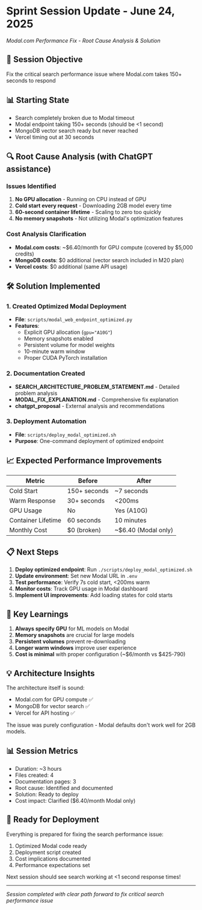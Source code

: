 # Sprint Session Update - June 24, 2025
*Modal.com Performance Fix - Root Cause Analysis & Solution*

## 🎯 Session Objective
Fix the critical search performance issue where Modal.com takes 150+ seconds to respond

## 📊 Starting State
- Search completely broken due to Modal timeout
- Modal endpoint taking 150+ seconds (should be <1 second)
- MongoDB vector search ready but never reached
- Vercel timing out at 30 seconds

## 🔍 Root Cause Analysis (with ChatGPT assistance)

### Issues Identified
1. **No GPU allocation** - Running on CPU instead of GPU
2. **Cold start every request** - Downloading 2GB model every time
3. **60-second container lifetime** - Scaling to zero too quickly
4. **No memory snapshots** - Not utilizing Modal's optimization features

### Cost Analysis Clarification
- **Modal.com costs**: ~$6.40/month for GPU compute (covered by $5,000 credits)
- **MongoDB costs**: $0 additional (vector search included in M20 plan)
- **Vercel costs**: $0 additional (same API usage)

## 🛠️ Solution Implemented

### 1. Created Optimized Modal Deployment
- **File**: `scripts/modal_web_endpoint_optimized.py`
- **Features**:
  - Explicit GPU allocation (`gpu="A10G"`)
  - Memory snapshots enabled
  - Persistent volume for model weights
  - 10-minute warm window
  - Proper CUDA PyTorch installation

### 2. Documentation Created
- **SEARCH_ARCHITECTURE_PROBLEM_STATEMENT.md** - Detailed problem analysis
- **MODAL_FIX_EXPLANATION.md** - Comprehensive fix explanation
- **chatgpt_proposal** - External analysis and recommendations

### 3. Deployment Automation
- **File**: `scripts/deploy_modal_optimized.sh`
- **Purpose**: One-command deployment of optimized endpoint

## 📈 Expected Performance Improvements

| Metric | Before | After |
|--------|--------|-------|
| Cold Start | 150+ seconds | ~7 seconds |
| Warm Response | 30+ seconds | <200ms |
| GPU Usage | No | Yes (A10G) |
| Container Lifetime | 60 seconds | 10 minutes |
| Monthly Cost | $0 (broken) | ~$6.40 (Modal only) |

## 📋 Next Steps

1. **Deploy optimized endpoint**: Run `./scripts/deploy_modal_optimized.sh`
2. **Update environment**: Set new Modal URL in `.env`
3. **Test performance**: Verify 7s cold start, <200ms warm
4. **Monitor costs**: Track GPU usage in Modal dashboard
5. **Implement UI improvements**: Add loading states for cold starts

## 🔑 Key Learnings

1. **Always specify GPU** for ML models on Modal
2. **Memory snapshots** are crucial for large models
3. **Persistent volumes** prevent re-downloading
4. **Longer warm windows** improve user experience
5. **Cost is minimal** with proper configuration (~$6/month vs $425-790)

## 💡 Architecture Insights

The architecture itself is sound:
- Modal.com for GPU compute ✅
- MongoDB for vector search ✅
- Vercel for API hosting ✅

The issue was purely configuration - Modal defaults don't work well for 2GB models.

## 📊 Session Metrics
- Duration: ~3 hours
- Files created: 4
- Documentation pages: 3
- Root cause: Identified and documented
- Solution: Ready to deploy
- Cost impact: Clarified ($6.40/month Modal only)

## 🚀 Ready for Deployment

Everything is prepared for fixing the search performance issue:
1. Optimized Modal code ready
2. Deployment script created
3. Cost implications documented
4. Performance expectations set

Next session should see search working at <1 second response times!

---
*Session completed with clear path forward to fix critical search performance issue*